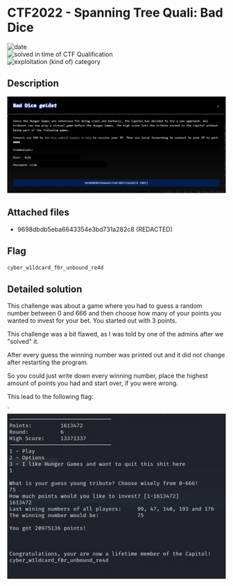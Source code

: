 
# CTF2022 - Spanning Tree Quali: Bad Dice

![date](https://img.shields.io/badge/date-14.10.2022-brightgreen.svg)  
![solved in time of CTF Qualification](https://img.shields.io/badge/solved-in%20time%20of%20CTF%20%20Qualification-brightgreen.svg)  
![exploitation (kind of) category](https://img.shields.io/badge/category-exploitation%20(kind%20of)-lightgrey.svg)

## Description
![desc](desc.png)

## Attached files
- 9698dbdb5eba6643354e3bd731a282c8 (REDACTED)

## Flag
```
cyber_w1ldcard_f0r_unbound_re4d
```

## Detailed solution
This challenge was about a game where you had to guess a random number between 0 and 666 and then choose how many of your points you wanted to invest for your bet. You started out with 3 points.

This challenge was a bit flawed, as I was told by one of the admins after we "solved" it.

After every guess the winning number was printed out and it did not change after restarting the program.

So you could just write down every winning number, place the highest amount of points you had and start over, if you were wrong.

This lead to the following flag:

`![result](result.jpg)
